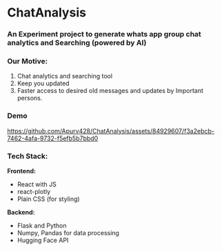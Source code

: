 # ChatAnalysis

### An Experiment project to generate whats app group chat analytics and Searching (powered by AI)

### Our Motive:
1. Chat analytics and searching tool
2. Keep you updated
3. Faster access to desired old messages and updates by Important persons.

### Demo
https://github.com/Apurv428/ChatAnalysis/assets/84929607/f3a2ebcb-7462-4afa-9732-f5efb5b7bbd0


### Tech Stack:
**Frontend:**

- React with JS
- react-plotly
- Plain CSS (for styling)

**Backend:**

- Flask and Python
- Numpy, Pandas for data processing
- Hugging Face API
